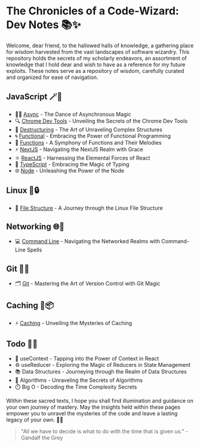# The Chronicles of a Code-Wizard: Dev Notes 📚✨

Welcome, dear friend, to the hallowed halls of knowledge, a gathering place for wisdom harvested from the vast landscapes of software wizardry. This repository holds the secrets of my scholarly endeavors, an assortment of knowledge that I hold dear and wish to have as a reference for my future exploits. These notes serve as a repository of wisdom, carefully curated and organized for ease of navigation.

## JavaScript 🪄🌟

-   🏃‍♂️ [Async](JavaScript/async.md) - The Dance of Asynchronous Magic
-   🔍 [Chrome Dev Tools](JavaScript/chromeDevTools.md) - Unveiling the Secrets of the Chrome Dev Tools
-   🧩 [Destructuring](JavaScript/destructuring.md) - The Art of Unraveling Complex Structures
-   🌀 [Functional](JavaScript/functional.md) - Embracing the Power of Functional Programming
-   📜 [Functions](JavaScript/functions.md) - A Symphony of Functions and Their Melodies
-   ⚡️ [NextJS](JavaScript/nextjs.md) - Navigating the NextJS Realm with Grace
-   ⚛️ [ReactJS](JavaScript/react.md) - Harnessing the Elemental Forces of React
-   📝 [TypeScript](JavaScript/typescript.md) - Embracing the Magic of Typing
-   🌐 [Node](JavaScript/node.md) - Unleashing the Power of the Node

## Linux 🐧🔒

-   📂 [File Structure](Linux/fileStructure.md) - A Journey through the Linux File Structure

## Networking 🌐🔌

-   💻 [Command Line](Networking/commandLine.md) - Navigating the Networked Realms with Command-Line Spells

## Git 🌳🔀

-   🗂️ [Git](Git/git.md) - Mastering the Art of Version Control with Git Magic

## Caching 🚀📦

-   ⚡️ [Caching](Caching/caching.md) - Unveiling the Mysteries of Caching

## Todo 📝✅

-   🧠 useContext - Tapping into the Power of Context in React
-   ⚙️ useReducer - Exploring the Magic of Reducers in State Management
-   📚 Data Structures - Journeying through the Realm of Data Structures
-   🌌 Algorithms - Unraveling the Secrets of Algorithms
-   ⏱️ Big O - Decoding the Time Complexity Secrets

Within these sacred texts, I hope you shall find illumination and guidance on your own journey of mastery. May the insights held within these pages empower you to unravel the mysteries of the code and leave a lasting legacy of your own. 🌟✨

> "All we have to decide is what to do with the time that is given us." - Gandalf the Grey
